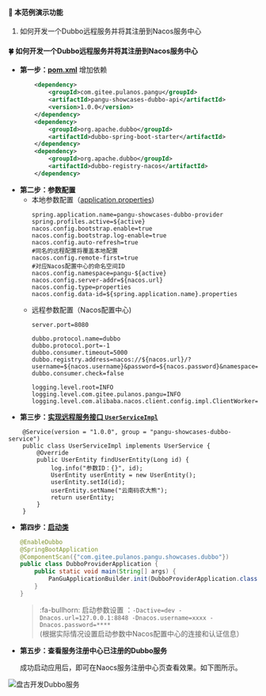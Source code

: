 #### :mushroom: 本范例演示功能

1. 如何开发一个Dubbo远程服务并将其注册到Nacos服务中心

#### :four_leaf_clover: 如何开发一个Dubbo远程服务并将其注册到Nacos服务中心
-  **第一步：[pom.xml](https://gitee.com/pulanos/pangu-showcases/blob/master/pangu-showcases-dubbo-provider/pom.xml)** 增加依赖
    ``` xml
        <dependency>
            <groupId>com.gitee.pulanos.pangu</groupId>
            <artifactId>pangu-showcases-dubbo-api</artifactId>
            <version>1.0.0</version>
        </dependency>
        <dependency>
            <groupId>org.apache.dubbo</groupId>
            <artifactId>dubbo-spring-boot-starter</artifactId>
        </dependency>
        <dependency>
            <groupId>org.apache.dubbo</groupId>
            <artifactId>dubbo-registry-nacos</artifactId>
        </dependency>
    ```
- **第二步：参数配置** 
  - 本地参数配置（[application.properties](https://gitee.com/pulanos/pangu-showcases/blob/master/pangu-showcases-dubbo-provider/src/main/resources/application.properties))
    ```
    spring.application.name=pangu-showcases-dubbo-provider
    spring.profiles.active=${active}
    nacos.config.bootstrap.enable=true
    nacos.config.bootstrap.log-enable=true
    nacos.config.auto-refresh=true
    #同名的远程配置将覆盖本地配置
    nacos.config.remote-first=true
    #对应Nacos配置中心的命名空间ID
    nacos.config.namespace=pangu-${active}
    nacos.config.server-addr=${nacos.url}
    nacos.config.type=properties
    nacos.config.data-id=${spring.application.name}.properties
    ```
  - 远程参数配置（Nacos配置中心)
    ```
    server.port=8080
    
    dubbo.protocol.name=dubbo
    dubbo.protocol.port=-1
    dubbo.consumer.timeout=5000
    dubbo.registry.address=nacos://${nacos.url}/?username=${nacos.username}&password=${nacos.password}&namespace=pangu-${active}
    dubbo.consumer.check=false
    
    logging.level.root=INFO
    logging.level.com.gitee.pulanos.pangu=INFO
    logging.level.com.alibaba.nacos.client.config.impl.ClientWorker=WARN
    ```
 - **第三步：[实现远程服务接口 `UserServiceImpl`](https://gitee.com/pulanos/pangu-showcases/blob/master/pangu-showcases-dubbo-provider/src/main/java/com/gitee/pulanos/pangu/showcases/dubbo/provider/service/UserServiceImpl.java)** 

```
    @Service(version = "1.0.0", group = "pangu-showcases-dubbo-service")
    public class UserServiceImpl implements UserService {
        @Override
        public UserEntity findUserEntity(Long id) {
            log.info("参数ID：{}", id);
            UserEntity userEntity = new UserEntity();
            userEntity.setId(id);
            userEntity.setName("云南码农大熊");
            return userEntity;
        }
    }
```

 - **第四步：[启动类](https://gitee.com/pulanos/pangu-showcases/blob/master/pangu-showcases-dubbo-provider/src/main/java/com/gitee/pulanos/pangu/showcases/DubboProviderApplication.java)**

    ``` java
    @EnableDubbo
    @SpringBootApplication
    @ComponentScan({"com.gitee.pulanos.pangu.showcases.dubbo"})
    public class DubboProviderApplication {
    	public static void main(String[] args) {
    		PanGuApplicationBuilder.init(DubboProviderApplication.class).run(args);
    	}
    }
    ```
    > :fa-bullhorn: 启动参数设置 ：`-Dactive=dev -Dnacos.url=127.0.0.1:8848 -Dnacos.username=xxxx -Dnacos.password=****`  
      (根据实际情况设置启动参数中Nacos配置中心的连接和认证信息）

 - **第五步：查看服务注册中心已注册的Dubbo服务**

    成功启动应用后，即可在Naocs服务注册中心页查看效果。如下图所示。

![盘古开发Dubbo服务](https://images.gitee.com/uploads/images/2021/1101/095150_5b057bdd_431745.png "盘古开发Dubbo服务.png")
